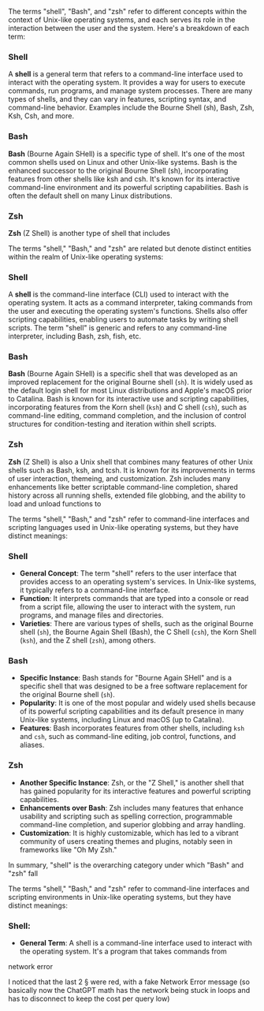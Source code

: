 

The terms "shell", "Bash", and "zsh" refer to different concepts within the context of Unix-like operating systems, and each serves its role in the interaction between the user and the system. Here's a breakdown of each term:

### Shell

A **shell** is a general term that refers to a command-line interface used to interact with the operating system. It provides a way for users to execute commands, run programs, and manage system processes. There are many types of shells, and they can vary in features, scripting syntax, and command-line behavior. Examples include the Bourne Shell (sh), Bash, Zsh, Ksh, Csh, and more.

### Bash

**Bash** (Bourne Again SHell) is a specific type of shell. It's one of the most common shells used on Linux and other Unix-like systems. Bash is the enhanced successor to the original Bourne Shell (sh), incorporating features from other shells like ksh and csh. It's known for its interactive command-line environment and its powerful scripting capabilities. Bash is often the default shell on many Linux distributions.

### Zsh

**Zsh** (Z Shell) is another type of shell that includes

The terms "shell," "Bash," and "zsh" are related but denote distinct entities within the realm of Unix-like operating systems:

### Shell

A **shell** is the command-line interface (CLI) used to interact with the operating system. It acts as a command interpreter, taking commands from the user and executing the operating system's functions. Shells also offer scripting capabilities, enabling users to automate tasks by writing shell scripts. The term "shell" is generic and refers to any command-line interpreter, including Bash, zsh, fish, etc.

### Bash

**Bash** (Bourne Again SHell) is a specific shell that was developed as an improved replacement for the original Bourne shell (`sh`). It is widely used as the default login shell for most Linux distributions and Apple's macOS prior to Catalina. Bash is known for its interactive use and scripting capabilities, incorporating features from the Korn shell (`ksh`) and C shell (`csh`), such as command-line editing, command completion, and the inclusion of control structures for condition-testing and iteration within shell scripts.

### Zsh

**Zsh** (Z Shell) is also a Unix shell that combines many features of other Unix shells such as Bash, ksh, and tcsh. It is known for its improvements in terms of user interaction, themeing, and customization. Zsh includes many enhancements like better scriptable command-line completion, shared history across all running shells, extended file globbing, and the ability to load and unload functions to

The terms "shell," "Bash," and "zsh" refer to command-line interfaces and scripting languages used in Unix-like operating systems, but they have distinct meanings:

### Shell

- **General Concept**: The term "shell" refers to the user interface that provides access to an operating system's services. In Unix-like systems, it typically refers to a command-line interface.
- **Function**: It interprets commands that are typed into a console or read from a script file, allowing the user to interact with the system, run programs, and manage files and directories.
- **Varieties**: There are various types of shells, such as the original Bourne shell (`sh`), the Bourne Again Shell (Bash), the C Shell (`csh`), the Korn Shell (`ksh`), and the Z shell (`zsh`), among others.

### Bash

- **Specific Instance**: Bash stands for "Bourne Again SHell" and is a specific shell that was designed to be a free software replacement for the original Bourne shell (`sh`).
- **Popularity**: It is one of the most popular and widely used shells because of its powerful scripting capabilities and its default presence in many Unix-like systems, including Linux and macOS (up to Catalina).
- **Features**: Bash incorporates features from other shells, including `ksh` and `csh`, such as command-line editing, job control, functions, and aliases.

### Zsh

- **Another Specific Instance**: Zsh, or the "Z Shell," is another shell that has gained popularity for its interactive features and powerful scripting capabilities.
- **Enhancements over Bash**: Zsh includes many features that enhance usability and scripting such as spelling correction, programmable command-line completion, and superior globbing and array handling.
- **Customization**: It is highly customizable, which has led to a vibrant community of users creating themes and plugins, notably seen in frameworks like "Oh My Zsh."

In summary, "shell" is the overarching category under which "Bash" and "zsh" fall

The terms "shell," "Bash," and "zsh" refer to command-line interfaces and scripting environments in Unix-like operating systems, but they have distinct meanings:

### Shell:

- **General Term**: A shell is a command-line interface used to interact with the operating system. It's a program that takes commands from

network error


I noticed that the last 2 § were red, with a fake Network Error message (so basically now the ChatGPT math has the network being stuck in loops and has to disconnect to keep the cost per query low)